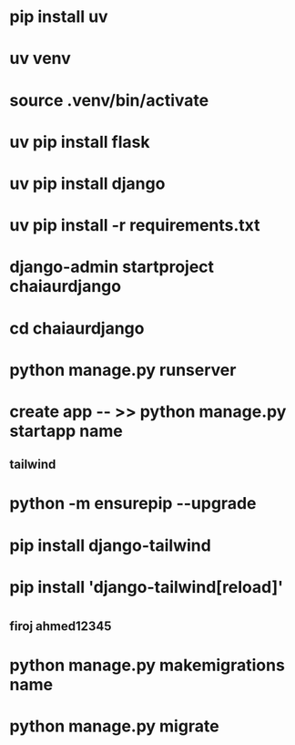 # pip install uv
# uv venv 
# source .venv/bin/activate
# uv pip install flask
# uv pip install django
# uv pip install -r requirements.txt
# django-admin startproject chaiaurdjango
# cd chaiaurdjango
# python manage.py runserver 
# create app -- >> python manage.py startapp name


## tailwind 
# python -m ensurepip --upgrade
# pip install django-tailwind
# pip install 'django-tailwind[reload]'
# 


## firoj ahmed12345


# python manage.py makemigrations name
# python manage.py migrate